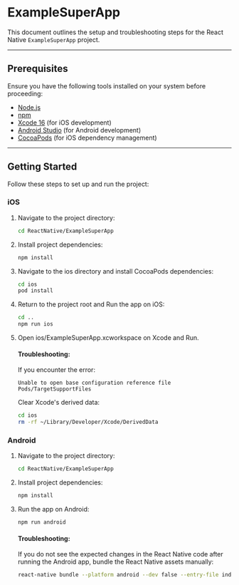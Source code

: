 # ExampleSuperApp

This document outlines the setup and troubleshooting steps for the React Native `ExampleSuperApp` project.

---

## Prerequisites

Ensure you have the following tools installed on your system before proceeding:

- [Node.js](https://nodejs.org/)
- [npm](https://www.npmjs.com/)
- [Xcode 16](https://developer.apple.com/xcode/) (for iOS development)
- [Android Studio](https://developer.android.com/studio) (for Android development)
- [CocoaPods](https://cocoapods.org/) (for iOS dependency management)

---

## Getting Started

Follow these steps to set up and run the project:

### iOS

1. Navigate to the project directory:
    ```bash
    cd ReactNative/ExampleSuperApp
    ```

2. Install project dependencies:
    ```bash
    npm install
    ```

3. Navigate to the ios directory and install CocoaPods dependencies:
    ```bash
    cd ios
    pod install
    ```

4. Return to the project root and Run the app on iOS:
    ```bash
    cd ..
    npm run ios
    ```

5. Open ios/ExampleSuperApp.xcworkspace on Xcode and Run.

    #### Troubleshooting:
    If you encounter the error:
    ```
    Unable to open base configuration reference file Pods/TargetSupportFiles
    ```
    Clear Xcode's derived data:

    ```bash
    cd ios
    rm -rf ~/Library/Developer/Xcode/DerivedData
    ```

### Android

1. Navigate to the project directory:
    ```bash
    cd ReactNative/ExampleSuperApp
    ```

2. Install project dependencies:
    ```bash
    npm install
    ```

3. Run the app on Android:
    ```bash
    npm run android
    ```
    
    #### Troubleshooting:
    If you do not see the expected changes in the React Native code after running the Android app, bundle the React Native assets manually:

    ```bash
    react-native bundle --platform android --dev false --entry-file index.js --bundle-output android/app/src/main/assets/index.android.bundle --assets-dest android/app/src/main/res
    ```
